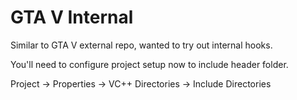 # GTA V Internal

Similar to GTA V external repo, wanted to try out internal hooks.

You'll need to configure project setup now to include header folder.

Project -> Properties -> VC++ Directories -> Include Directories
